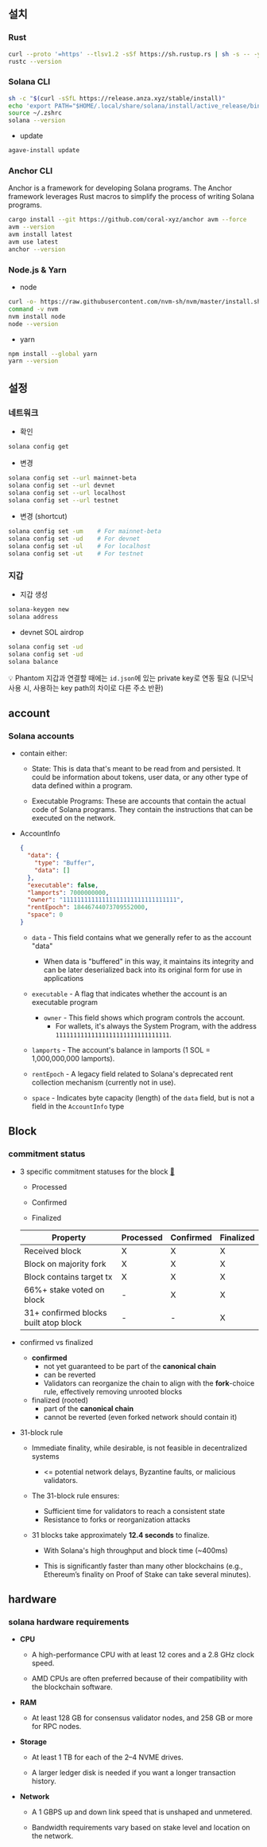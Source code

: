 





## 설치



### Rust

```bash
curl --proto '=https' --tlsv1.2 -sSf https://sh.rustup.rs | sh -s -- -y
rustc --version
```



### Solana CLI

```bash
sh -c "$(curl -sSfL https://release.anza.xyz/stable/install)"
echo 'export PATH="$HOME/.local/share/solana/install/active_release/bin:$PATH"' >> ~/.zshrc
source ~/.zshrc
solana --version
```

- update

```bash
agave-install update
```



### Anchor CLI

Anchor is a framework for developing Solana programs. The Anchor framework leverages Rust macros to simplify the process of writing Solana programs.

```bash
cargo install --git https://github.com/coral-xyz/anchor avm --force
avm --version
avm install latest
avm use latest
anchor --version
```



### Node.js & Yarn

- node

```bash
curl -o- https://raw.githubusercontent.com/nvm-sh/nvm/master/install.sh | bash
command -v nvm
nvm install node
node --version
```

- yarn

```bash
npm install --global yarn
yarn --version
```





## 설정



### 네트워크

- 확인

```bash
solana config get
```

- 변경

```bash
solana config set --url mainnet-beta
solana config set --url devnet
solana config set --url localhost
solana config set --url testnet
```

- 변경 (shortcut)

```bash
solana config set -um    # For mainnet-beta
solana config set -ud    # For devnet
solana config set -ul    # For localhost
solana config set -ut    # For testnet
```



### 지갑

- 지갑 생성

```bash
solana-keygen new
solana address
```

- devnet SOL airdrop

```bash
solana config set -ud
solana config set -ud
solana balance
```

:bulb: Phantom 지갑과 연결할 때에는 `id.json`에 있는 private key로 연동 필요 (니모닉 사용 시, 사용하는 key path의 차이로 다른 주소 반환)





## account



### Solana accounts 

- contain either:

  - State: This is data that's meant to be read from and persisted. It could be information about tokens, user data, or any other type of data defined within a program.

  - Executable Programs: These are accounts that contain the actual code of Solana programs. They contain the instructions that can be executed on the network.

- AccountInfo

  ```json
  {
    "data": {
      "type": "Buffer",
      "data": []
    },
    "executable": false,
    "lamports": 7000000000,
    "owner": "11111111111111111111111111111111",
    "rentEpoch": 18446744073709552000,
    "space": 0
  }
  ```

  - `data` - This field contains what we generally refer to as the account "data"
    - When data is "buffered" in this way, it maintains its integrity and can be later deserialized back into its original form for use in applications

  - `executable` - A flag that indicates whether the account is an executable program
    - `owner` - This field shows which program controls the account. 
      - For wallets, it's always the System Program, with the address `11111111111111111111111111111111`.

  - `lamports` - The account's balance in lamports (1 SOL = 1,000,000,000 lamports).

  - `rentEpoch` - A legacy field related to Solana's deprecated rent collection mechanism (currently not in use).

  - `space` - Indicates byte capacity (length) of the `data` field, but is not a field in the `AccountInfo` type



## Block



### commitment status

- 3 specific commitment statuses for the block [:link:](https://docs.anza.xyz/consensus/commitments)

  - Processed

  - Confirmed

  - Finalized

  | Property                              | Processed | Confirmed | Finalized |
  | ------------------------------------- | --------- | --------- | --------- |
  | Received block                        | X         | X         | X         |
  | Block on majority fork                | X         | X         | X         |
  | Block contains target tx              | X         | X         | X         |
  | 66%+ stake voted on block             | -         | X         | X         |
  | 31+ confirmed blocks built atop block | -         | -         | X         |

- confirmed vs finalized

  - **confirmed** 
    - not yet guaranteed to be part of the **canonical chain**
    - can be reverted
    - Validators can reorganize the chain to align with the **fork**-choice rule, effectively removing unrooted blocks
  - finalized (rooted)
    - part of the **canonical chain**
    - cannot be reverted (even forked network should contain it)

- 31-block rule

  - Immediate finality, while desirable, is not feasible in decentralized systems 
    - <= potential network delays, Byzantine faults, or malicious validators. 
  - The 31-block rule ensures:
    - Sufficient time for validators to reach a consistent state
    - Resistance to forks or reorganization attacks

  - 31 blocks take approximately **12.4 seconds** to finalize.

    - With Solana's high throughput and block time (~400ms)

    - This is significantly faster than many other blockchains (e.g., Ethereum’s finality on Proof of Stake can take several minutes).






## hardware



### solana hardware requirements

- **CPU**

  - A high-performance CPU with at least 12 cores and a 2.8 GHz clock speed. 

  - AMD CPUs are often preferred because of their compatibility with the blockchain software.

- **RAM**

  - At least 128 GB for consensus validator nodes, and 258 GB or more for RPC nodes.

- **Storage**

  - At least 1 TB for each of the 2–4 NVME drives. 

  - A larger ledger disk is needed if you want a longer transaction history.

- **Network**

  - A 1 GBPS up and down link speed that is unshaped and unmetered. 

  - Bandwidth requirements vary based on stake level and location on the network.















